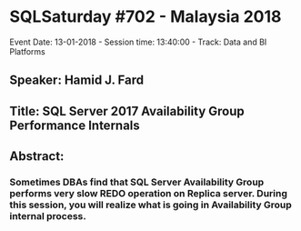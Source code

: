# SQLSaturday #702 - Malaysia 2018
Event Date: 13-01-2018 - Session time: 13:40:00 - Track: Data and BI Platforms
## Speaker: Hamid J. Fard
## Title: SQL Server 2017 Availability Group Performance Internals
## Abstract:
### Sometimes DBAs find that SQL Server Availability Group performs very slow REDO operation on Replica server. During this session, you will realize what is going in Availability Group internal process.
